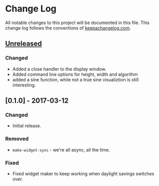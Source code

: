 # Change Log
All notable changes to this project will be documented in this file. This change log follows the conventions of [keepachangelog.com](http://keepachangelog.com/).

## [Unreleased]
### Changed
- Added a close handler to the display window.
- Added command line options for height, width and algorithm
- added a sine function, while not a true sine visualiztion is still interesting.

## [0.1.0] - 2017-03-12
### Changed
- Initial release.

### Removed
- `make-widget-sync` - we're all async, all the time.

### Fixed
- Fixed widget maker to keep working when daylight savings switches over.


[Unreleased]: https://github.com/mrmowgli/mathwise/compare/0.1.0...HEAD
[0.1.1]: https://github.com/mrmowgli/mathwise/compare/0.1.0...0.1.1
